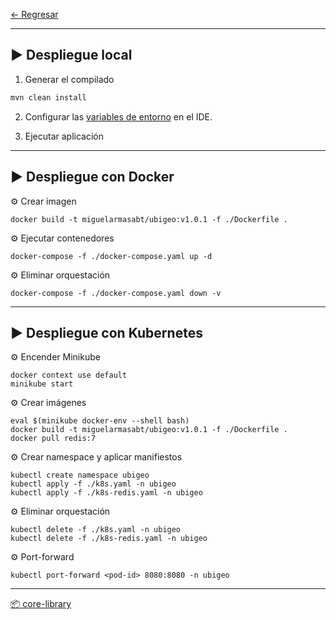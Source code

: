 
[← Regresar](../README.md) <br>

---

## ▶️ Despliegue local

1. Generar el compilado
```sh
mvn clean install
```

2. Configurar las [variables de entorno](./variables.env) en el IDE.

2. Ejecutar aplicación


---

## ▶️ Despliegue con Docker

⚙️ Crear imagen
```shell
docker build -t miguelarmasabt/ubigeo:v1.0.1 -f ./Dockerfile .
```

⚙️ Ejecutar contenedores
```shell
docker-compose -f ./docker-compose.yaml up -d
```

⚙️ Eliminar orquestación
```shell
docker-compose -f ./docker-compose.yaml down -v
```

---

## ▶️ Despliegue con Kubernetes

⚙️ Encender Minikube
```shell
docker context use default
minikube start
```

⚙️ Crear imágenes
```shell
eval $(minikube docker-env --shell bash)
docker build -t miguelarmasabt/ubigeo:v1.0.1 -f ./Dockerfile .
docker pull redis:7
```

⚙️ Crear namespace y aplicar manifiestos
```shell
kubectl create namespace ubigeo
kubectl apply -f ./k8s.yaml -n ubigeo
kubectl apply -f ./k8s-redis.yaml -n ubigeo
```

⚙️ Eliminar orquestación
```shell
kubectl delete -f ./k8s.yaml -n ubigeo
kubectl delete -f ./k8s-redis.yaml -n ubigeo
```

⚙️ Port-forward
```shell
kubectl port-forward <pod-id> 8080:8080 -n ubigeo
```

---

[📦 core-library](./src/main/java/com/demo/poc/commons/core/package-info.java)